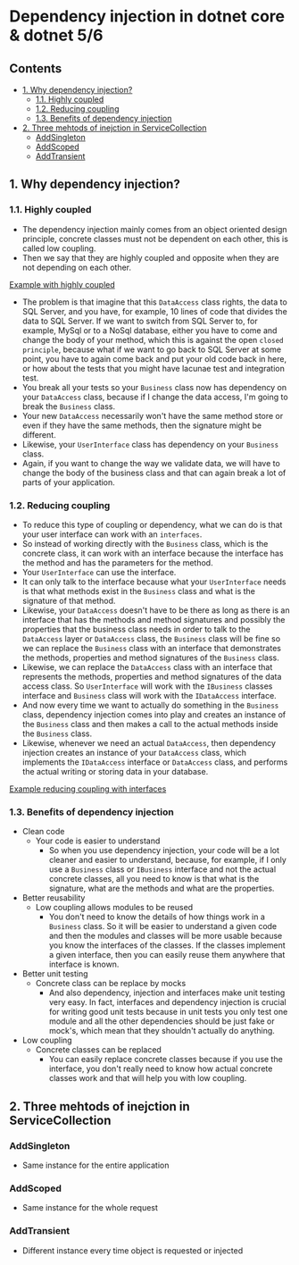 # Dependency injection in dotnet core & dotnet 5/6 <!-- omit in toc -->

## Contents <!-- omit in toc -->

- [1. Why dependency injection?](#1-why-dependency-injection)
  - [1.1. Highly coupled](#11-highly-coupled)
  - [1.2. Reducing coupling](#12-reducing-coupling)
  - [1.3. Benefits of dependency injection](#13-benefits-of-dependency-injection)
- [2. Three mehtods of inejction in ServiceCollection](#2-three-mehtods-of-inejction-in-servicecollection)
  - [AddSingleton](#addsingleton)
  - [AddScoped](#addscoped)
  - [AddTransient](#addtransient)

## 1. Why dependency injection?

### 1.1. Highly coupled

- The dependency injection mainly comes from an object oriented design principle, concrete classes must not be dependent on each other, this is called low coupling.
- Then we say that they are highly coupled and opposite when they are not depending on each other.

[Example with highly coupled](ExampleObjectCompositionWithoutInterface)

- The problem is that imagine that this `DataAccess` class rights, the data to SQL Server, and you have, for example, 10 lines of code that divides the data to SQL Server. If we want to switch from SQL Server to, for example, MySql or to a NoSql database, either you have to come and change the body of your method, which this is against the open `closed principle`, because what if we want to go back to SQL Server at some point, you have to again come back and put your old code back in here, or how about the tests that you might have lacunae test and integration test.
- You break all your tests so your `Business` class now has dependency on your `DataAccess` class, because if I change the data access, I'm going to break the `Business` class.
- Your new `DataAccess` necessarily won't have the same method store or even if they have the same methods, then the signature might be different.
- Likewise, your `UserInterface` class has dependency on your `Business` class.
- Again, if you want to change the way we validate data, we will have to change the body of the business class and that can again break a lot of parts of your application.

### 1.2. Reducing coupling

- To reduce this type of coupling or dependency, what we can do is that your user interface can work with an `interfaces`.
- So instead of working directly with the `Business` class, which is the concrete class, it can work with an interface because the interface has the method and has the parameters for the method.
- Your `UserInterface` can use the interface.
- It can only talk to the interface because what your `UserInterface` needs is that what methods exist in the `Business` class and what is the signature of that method.
- Likewise, your `DataAccess` doesn't have to be there as long as there is an interface that has the methods and method signatures and possibly the properties that the business class needs in order to talk to the `DataAccess` layer or `DataAccess` class, the `Business` class will be fine so we can replace the `Business` class with an interface that demonstrates the methods, properties and method signatures of the `Business` class.
- Likewise, we can replace the `DataAccess` class with an interface that represents the methods, properties and method signatures of the data access class. So `UserInterface` will work with the `IBusiness` classes interface and `Business` class will work with the `IDataAccess` interface.
- And now every time we want to actually do something in the `Business` class, dependency injection comes into play and creates an instance of the `Business` class and then makes a call to the actual methods inside the `Business` class.
- Likewise, whenever we need an actual `DataAccess`, then dependency injection creates an instance of your `DataAccess` class, which implements the `IDataAccess` interface or `DataAccess` class, and performs the actual writing or storing data in your database.

[Example reducing coupling with interfaces](ExampleObjectCompositionWithInterface)

### 1.3. Benefits of dependency injection

- Clean code
  - Your code is easier to understand
    - So when you use dependency injection, your code will be a lot cleaner and easier to understand, because, for example, if I only use a `Business` class or `IBusiness` interface and not the actual concrete classes, all you need to know is that what is the signature, what are the methods and what are the properties.
- Better reusability
  - Low coupling allows modules to be reused
    - You don't need to know the details of how things work in a `Business` class. So it will be easier to understand a given code and then the modules and classes will be more usable because you know the interfaces of the classes. If the classes implement a given interface, then you can easily reuse them anywhere that interface is known.
- Better unit testing
  - Concrete class can be replace by mocks
    - And also dependency, injection and interfaces make unit testing very easy. In fact, interfaces and dependency injection is crucial for writing good unit tests because in unit tests you only test one module and all the other dependencies should be just fake or mock's, which mean that they shouldn't actually do anything.
- Low coupling
  - Concrete classes can be replaced
    - You can easily replace concrete classes because if you use the interface, you don't really need to know how actual concrete classes work and that will help you with low coupling.

## 2. Three mehtods of inejction in ServiceCollection

### AddSingleton

- Same instance for the entire application

### AddScoped

- Same instance for the whole request

### AddTransient

- Different instance every time object is requested or injected
